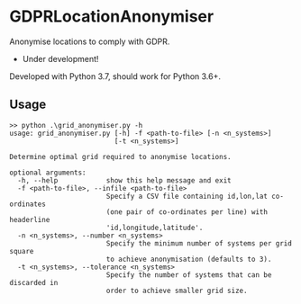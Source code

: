 # GDPRLocationAnonymiser
Anonymise locations to comply with GDPR.

* Under development!

Developed with Python 3.7, should work for Python 3.6+.

## Usage

```
>> python .\grid_anonymiser.py -h
usage: grid_anonymiser.py [-h] -f <path-to-file> [-n <n_systems>]
                          [-t <n_systems>]

Determine optimal grid required to anonymise locations.

optional arguments:
  -h, --help            show this help message and exit
  -f <path-to-file>, --infile <path-to-file>
                        Specify a CSV file containing id,lon,lat co-ordinates
                        (one pair of co-ordinates per line) with headerline
                        'id,longitude,latitude'.
  -n <n_systems>, --number <n_systems>
                        Specify the minimum number of systems per grid square
                        to achieve anonymisation (defaults to 3).
  -t <n_systems>, --tolerance <n_systems>
                        Specify the number of systems that can be discarded in
                        order to achieve smaller grid size.
```
